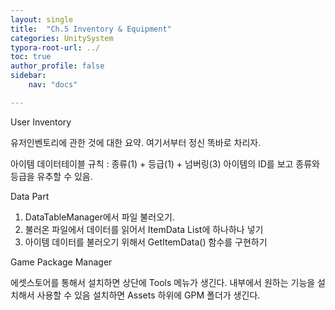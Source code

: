 ```yaml
---
layout: single
title:  "Ch.5 Inventory & Equipment"
categories: UnitySystem
typora-root-url: ../
toc: true
author_profile: false
sidebar:
    nav: "docs"

---
```


User Inventory 

유저인벤토리에 관한 것에 대한 요약. 
여기서부터 정신 똑바로 차리자. 

아이템 데이터테이블 
규칙 : 종류(1) + 등급(1) + 넘버링(3) 
아이템의 ID를 보고 종류와 등급을 유추할 수 있음. 

Data Part

1. DataTableManager에서 파일 불러오기. 
2. 불러온 파일에서 데이터를 읽어서 ItemData List에 하나하나 넣기 
3. 아이템 데이터를 불러오기 위해서 GetItemData() 함수를 구현하기 



Game Package Manager

에셋스토어를 통해서 설치하면 상단에 Tools 메뉴가 생긴다. 
내부에서 원하는 기능을 설치해서 사용할 수 있음 
설치하면 Assets 하위에 GPM 폴더가 생긴다. 

